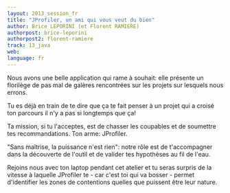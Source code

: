 ```yaml
---
layout: 2013_session_fr
title: "JProfiler, un ami qui vous veut du bien"
author: Brice LEPORINI (et Florent RAMIERE)
authorpost: brice-leporini
authorpost2: florent-ramiere
track: 13_java
web: 
language: fr
---
```


Nous avons une belle application qui rame à souhait: elle présente un florilège de pas mal de galères rencontrées sur les projets sur lesquels nous errons. 

Tu es déjà en train de te dire que ça te fait penser à un projet qui a croisé ton parcours il n'y a pas si longtemps que ça!

Ta mission, si tu l'acceptes, est de chasser les coupables et de soumettre tes recommandations. Ton arme: JProfiler. 

"Sans maîtrise, la puissance n'est rien": notre rôle est de t'accompagner dans la découverte de l'outil et de valider tes hypothèses au fil de l'eau.

Rejoins nous avec ton laptop pendant cet atelier et tu seras surpris de la vitesse à laquelle JProfiler te - car c'est toi qui va bosser - permet d'identifier les zones de contentions quelles que puissent être leur nature.